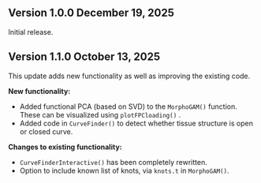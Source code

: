 ## Version 1.0.0 December 19, 2025

Initial release.

## Version 1.1.0 October 13, 2025

This update adds new functionality as well as improving the existing code.

**New functionality:**

-   Added functional PCA (based on SVD) to the `MorphoGAM()` function. These can be visualized using `plotFPCloading()` .
-   Added code in `CurveFinder()` to detect whether tissue structure is open or closed curve.

**Changes to existing functionality:**

-   `CurveFinderInteractive()` has been completely rewritten.
-   Option to include known list of knots, via `knots.t` in `MorphoGAM()`.
